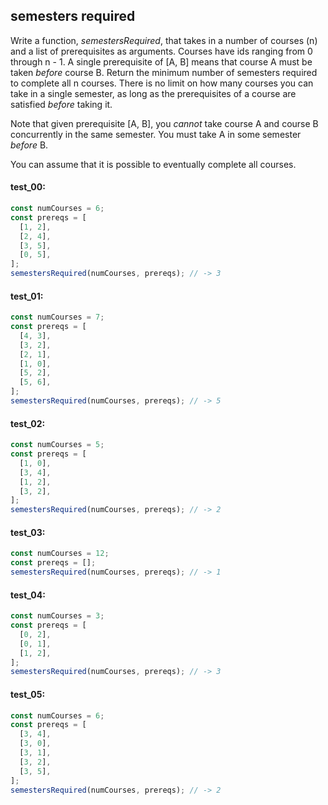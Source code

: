 ## semesters required

Write a function, _semestersRequired_, that takes in a number of courses (n) and a list of
prerequisites as arguments. Courses have ids ranging from 0 through n - 1. A single prerequisite of
[A, B] means that course A must be taken _before_ course B. Return the minimum number of semesters
required to complete all n courses. There is no limit on how many courses you can take in a single
semester, as long as the prerequisites of a course are satisfied _before_ taking it.

Note that given prerequisite [A, B], you _cannot_ take course A and course B concurrently in the
same semester. You must take A in some semester _before_ B.

You can assume that it is possible to eventually complete all courses.

#### test_00:

```js
const numCourses = 6;
const prereqs = [
  [1, 2],
  [2, 4],
  [3, 5],
  [0, 5],
];
semestersRequired(numCourses, prereqs); // -> 3
```

#### test_01:

```js
const numCourses = 7;
const prereqs = [
  [4, 3],
  [3, 2],
  [2, 1],
  [1, 0],
  [5, 2],
  [5, 6],
];
semestersRequired(numCourses, prereqs); // -> 5
```

#### test_02:

```js
const numCourses = 5;
const prereqs = [
  [1, 0],
  [3, 4],
  [1, 2],
  [3, 2],
];
semestersRequired(numCourses, prereqs); // -> 2
```

#### test_03:

```js
const numCourses = 12;
const prereqs = [];
semestersRequired(numCourses, prereqs); // -> 1
```

#### test_04:

```js
const numCourses = 3;
const prereqs = [
  [0, 2],
  [0, 1],
  [1, 2],
];
semestersRequired(numCourses, prereqs); // -> 3
```

#### test_05:

```js
const numCourses = 6;
const prereqs = [
  [3, 4],
  [3, 0],
  [3, 1],
  [3, 2],
  [3, 5],
];
semestersRequired(numCourses, prereqs); // -> 2
```
